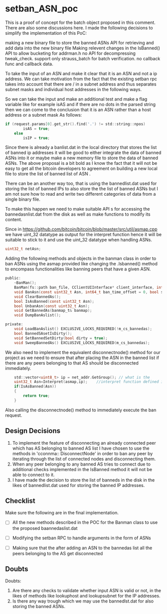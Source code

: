 # setban_ASN_poc
This is a proof of concept for the batch object proposed in this comment. There are also some discussions here.
I made the following decisions to simplify the implementation of this PoC:

making a new binary file to store the banned ASNs
API for retrieving and add data into the new binary file
Making relevent changes in the IsBanned() API to allow bucketing for addrman.h
no API for decompressing tweak_check.
support only strauss_batch for batch verification.
no callback func and callback data.

To take the input of an ASN and make it clear that it is an ASN and not a ip address.
We can take motivation from the fact that the existing setban rpc takes into account that there are / in a subnet address and thus separates subnet masks and individual host addresses in the following ways.

So we can take the input and make an additional test and make a flag variable like for example isAS and if there are no dots in the parsed string then we can come to the conclusion that it is an ASN rather than a host address or a subnet mask
As follows:


```C
if (request.params[0].get_str().find('.') != std::string::npos)
        isAS = true;
    else
        isIP = true;
```

Since there is already a banlist.dat in the local directory that stores the list of banned ip addresses it will be good to either integrate the data of banned ASNs into it or maybe make a new memory file to store the data of banned ASNs.
The above proposal is a bit bold as I know the fact that it will not be easy to get all the bitcoin developers to agreement on building a new local file to store the list of banned list of ASN .

There can be an another way too, that is using the bannedlist.dat used for storing the list of banned IPs to also store the the list of banned ASNs but I am not sure how to read and write two different categories of data from a single binary file.

To make this happen we need to make suitable API s for accessing the bannedasnlist.dat from the disk as well as make functions to modify its content.

Since in https://github.com/bitcoin/bitcoin/blob/master/src/util/asmap.cpp we have uint_32 datatype as output for the interpret function hence it will be suitable to stick to it and use the uint_32 datatype when handling ASNs.
```C
uint32_t netAsn;
```

Adding the following methods and objects in the banman class in order to ban ASNs using the asmap provided like changing the .Isbanned() method to encompass functionalities like banning peers that have a given ASN.

```C
public:
    ~BanMan();
    BanMan(fs::path ban_file, CClientUIInterface* client_interface, int64_t default_ban_time);
    void BanAsn(const uint32_t Asn, int64_t ban_time_offset = 0, bool since_unix_epoch = false);
    void ClearBannedAs();
    bool IsAsBanned(const uint32_t Asn);
    bool UnbanAsn(const uint32_t Asn);
    void GetBannedAs(banmap_t& banmap);
    void DumpBanAslist();

private:
    void LoadBanAslist() EXCLUSIVE_LOCKS_REQUIRED(!m_cs_bannedas);
    bool BannedSAsetIsDirty();
    void SetBannedSetDirty(bool dirty = true);
    void SweepBannedAs() EXCLUSIVE_LOCKS_REQUIRED(m_cs_bannedas);
```

We also need to implement the equivalent disconnectnode() method for our project as we need to ensure that after placing the ASN in the banned list if there are any peers belonging to that AS should be disconnected immediately.

```C
    std::vector<uint8_t> ip = net_addr.GetGroup(); // what is the 
    uint32_t Asn=Interpret(asmap,ip);    //interpret function defined in asmap.cpp
    if(IsAsBanned(Asn))
    {
        return true;
    }
```

Also calling the disconnectnode() method to immediately execute the ban request.

Design Decisions
---
1. To implement the feature of disconnecting an already connected peer which has AS belonging to banned AS list I have chosen to use the methods in 'cconnma:: DisconnectNode' in order to ban any peer by iterating through the list of connected nodes and disconnecting them.
2. When any peer belonging to any banned AS tries to connect due to additional checks implemented in the IsBanned method it will not be able to connect to it. 
3. I have made the decision to store the list of banneds in the disk in the likes of bannedlist.dat used for storing the banned IP addresses.

Checklist
---
Make sure the following are in the final implementation.  
- [ ] All the new methods described in the POC for the Banman class to use the proposed baannedaslist.dat
- [ ] Modifying the setban RPC to handle arguments in the form of ASNs
- [ ] Making sure that the after adding an ASN to the bannedas list all the peers belonging to the AS get disconnected 


Doubts
---
Doubts:
1. Are there any checks to validate whether input ASN is valid or not, in the likes of methods like lookuphost and lookupsubnet for the IP addresses.
2. Is there any way trough which we may use the bannedlst.dat for also storing the banned ASNs.

